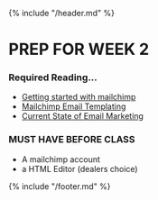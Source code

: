 {% include "/header.md" %}

# PREP FOR WEEK 2 

### Required Reading...
* [Getting started with mailchimp](https://kb.mailchimp.com/getting-started/getting-started-with-mailchimp)
* [Mailchimp Email Templating](https://kb.mailchimp.com/templates/code/getting-started-with-mailchimps-template-language)
* [Current State of Email Marketing](https://www.smashingmagazine.com/2018/03/email-marketing-programming-best-practices/)


### MUST HAVE BEFORE CLASS
* A mailchimp account
* a HTML Editor (dealers choice)



{% include "/footer.md" %}
